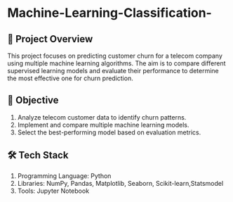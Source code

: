 # Machine-Learning-Classification-
## 📌 Project Overview
This project focuses on predicting customer churn for a telecom company using multiple machine learning algorithms. The aim is to compare different supervised learning models and evaluate their performance to determine the most effective one for churn prediction.

## 🎯 Objective
1) Analyze telecom customer data to identify churn patterns.
2) Implement and compare multiple machine learning models.
3) Select the best-performing model based on evaluation metrics.

## 🛠️ Tech Stack
1) Programming Language: Python
2) Libraries: NumPy, Pandas, Matplotlib, Seaborn, Scikit-learn,Statsmodel
3) Tools: Jupyter Notebook
